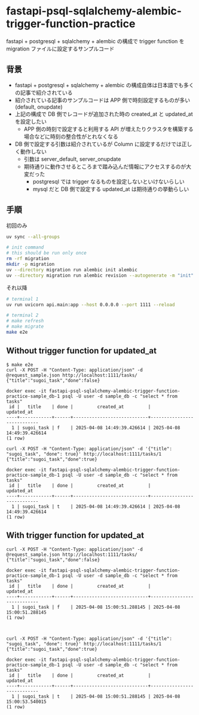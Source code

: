 # fastapi-psql-sqlalchemy-alembic-trigger-function-practice

fastapi + postgresql + sqlalchemy + alembic の構成で trigger function を migration ファイルに設定するサンプルコード

## 背景

- fastapi + postgresql + sqlalchemy + alembic の構成自体は日本語でも多くの記事で紹介されている
- 紹介されている記事のサンプルコードは APP 側で時刻設定するものが多い (default, onupdate)
- 上記の構成で DB 側でレコードが追加された時の created_at と updated_at を設定したい
    - APP 側の時刻で設定すると利用する API が増えたりクラスタを構築する場合などに時刻の整合性がとれなくなる
- DB 側で設定する引数は紹介されているが Column に設定するだけでは正しく動作しない
    - 引数は server_default, server_onupdate
    - 期待通りに動作させるところまで踏み込んだ情報にアクセスするのが大変だった
        - postgresql では trigger なるものを設定しないといけないらしい
        - mysql だと DB 側で設定する updated_at は期待通りの挙動らしい


## 手順

初回のみ

```sh
uv sync --all-groups

# init command 
# this should be run only once
rm -rf migration
mkdir -p migration
uv --directory migration run alembic init alembic
uv --directory migration run alembic revision --autogenerate -m "init"
```

それ以降

```sh
# terminal 1
uv run uvicorn api.main:app --host 0.0.0.0 --port 1111 --reload

# terminal 2
# make refresh
# make migrate
make e2e
```

## Without trigger function for updated_at
```
$ make e2e
curl -X POST -H "Content-Type: application/json" -d @request_sample.json http://localhost:1111/tasks/
{"title":"sugoi_task","done":false}

docker exec -it fastapi-psql-sqlalchemy-alembic-trigger-function-practice-sample_db-1 psql -U user -d sample_db -c "select * from tasks"
 id |   title    | done |         created_at         |         updated_at         
----+------------+------+----------------------------+----------------------------
  1 | sugoi_task | f    | 2025-04-08 14:49:39.426614 | 2025-04-08 14:49:39.426614
(1 row)

curl -X POST -H "Content-Type: application/json" -d '{"title": "sugoi_task", "done": true}' http://localhost:1111/tasks/1
{"title":"sugoi_task","done":true}

docker exec -it fastapi-psql-sqlalchemy-alembic-trigger-function-practice-sample_db-1 psql -U user -d sample_db -c "select * from tasks"
 id |   title    | done |         created_at         |         updated_at         
----+------------+------+----------------------------+----------------------------
  1 | sugoi_task | t    | 2025-04-08 14:49:39.426614 | 2025-04-08 14:49:39.426614
(1 row)
```

## With trigger function for updated_at

```
curl -X POST -H "Content-Type: application/json" -d @request_sample.json http://localhost:1111/tasks/
{"title":"sugoi_task","done":false}

docker exec -it fastapi-psql-sqlalchemy-alembic-trigger-function-practice-sample_db-1 psql -U user -d sample_db -c "select * from tasks"
 id |   title    | done |         created_at         |         updated_at         
----+------------+------+----------------------------+----------------------------
  1 | sugoi_task | f    | 2025-04-08 15:00:51.288145 | 2025-04-08 15:00:51.288145
(1 row)



curl -X POST -H "Content-Type: application/json" -d '{"title": "sugoi_task", "done": true}' http://localhost:1111/tasks/1
{"title":"sugoi_task","done":true}

docker exec -it fastapi-psql-sqlalchemy-alembic-trigger-function-practice-sample_db-1 psql -U user -d sample_db -c "select * from tasks"
 id |   title    | done |         created_at         |         updated_at         
----+------------+------+----------------------------+----------------------------
  1 | sugoi_task | t    | 2025-04-08 15:00:51.288145 | 2025-04-08 15:00:53.540015
(1 row)
```
